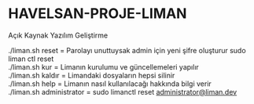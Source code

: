 # HAVELSAN-PROJE-LIMAN
Açık Kaynak Yazılım Geliştirme 

./liman.sh reset <mail>   = Parolayı unuttuysak admin için yeni şifre oluşturur  sudo liman ctl reset <mail>           
./liman.sh kur    = Limanın kurulumu ve güncellemeleri yapılır              
./liman.sh kaldır = Limandaki dosyaların hepsi silinir                  
./liman.sh help   = Limanın nasıl kullanılacağı hakkında bilgi verir                    
./liman.sh administrator = sudo limanctl reset administrator@liman.dev                  
